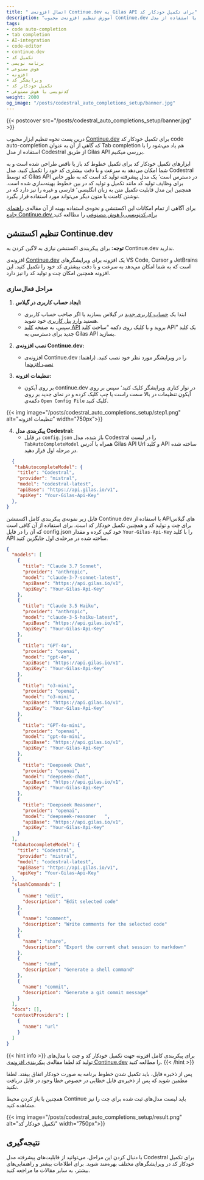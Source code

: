 ```yaml
---
title: " اتصال افزونه‌ی Continue.dev به Gilas API برای تکمیل خودکار کد"
description: "آموزش تنظیم افزونه‌ی محبوب Continue.dev برای تکمیل خودکار کد در با استفاده از مدل Codestral و از طریق Gilas API."
tags:
- code auto-completion
- tab completion
- AI-integration
- code-editor
- continue.dev
- تکمیل کد
- برنامه نویسی
- هوش مصنوعی
- افزونه
- ویرایشگر کد
- تکمیل خودکار کد
- کدنویسی با هوش مصنوعی
weight: 2000
og_image: "/posts/codestral_auto_completions_setup/banner.jpg"
---
```


{{< postcover src="/posts/codestral_auto_completions_setup/banner.jpg" >}}

درین پست نحوه تنظیم ابزار محبوب [Continue.dev](https://www.continue.dev/) برای تکمیل خودکار کد code auto-completion که گاهی از آن به عنوان Tab completion هم یاد می‌شود را با استفاده از مدل Codestral از طریق Gilas API بررسی میکنیم.

ابزارهای تکمیل خودکار کد برای تکمیل خطوط کد باز یا ناقص طراحی شده است و به شما امکان می‌دهد به سرعت و با دقت بیشتری کد خود را تکمیل کنید. مدل Codestral که توسط Gilas API در دسترس است٬ یک مدل پیشرفته تولید کد است که به طور خاص برای وظایف تولید کد مانند تکمیل و تولید کد در بین خطوط بهینه‌سازی شده است.
همچنین این مدل قابلیت تکمیل متن به زبان انگلیسی٬ فارسی و غیره را نیز دارد که در نوشتن کامنت یا متون دیگر می‌تواند مورد استفاده قرار بگیرد.

 برای آگاهی از تمام امکانات این اکستنشن و نحوه‌ی استفاده بهینه از آن مقاله‌ی [راهنمای جامع Continue.dev برای کدنویسی با هوش مصنوعی](/posts/continue_dev_extension_explained) را مطالعه کنید 

## تنظیم اکستنشن Continue.dev

**توجه:** برای پیکربندی اکستنشن‌ نیازی به لاگین کردن به Continue.dev ندارید.

افزونه‌ی [Continue.dev](https://www.continue.dev/) یک افزونه برای ویرایشگرهای VS Code, Cursor و JetBrains است که به شما امکان می‌دهد به سرعت و با دقت بیشتری کد خود را تکمیل کنید. این افزونه همچنین امکان چت و تولید کد را نیز دارد.

### مراحل فعال‌سازی

1. **ایجاد حساب کاربری در گیلاس:**
   - ابتدا یک [حساب کاربری جدید](https://dashboard.gilas.io) در گیلاس بسازید یا اگر صاحب حساب کاربری هستید [وارد پنل کاربری](https://dashboard.gilas.io) خود شوید.
   - سپس، به صفحه [کلید API](https://dashboard.gilas.io/apiKey) بروید و با کلیک روی دکمه “ساخت کلید API” یک کلید جدید برای دسترسی به Gilas API بسازید.

2. **نصب افزونه‌ی Continue.dev:**
   - افزونه‌ی Continue.dev را در ویرایشگر مورد نظر خود نصب کنید. (راهنما: [نصب افزونه](https://docs.continue.dev/getting-started/install))

3. **تنظیمات افزونه:**
   - بر روی آیکون continue.dev در نوار کناری ویرایشگر کلیک کنید٬ سپس بر روی آیکون تنظیمات در بالا سمت راست یا چپ کلیک کرده و در نمای جدید بر روی دکمه‌ی `Open Config File` کلیک کنید.

{{< img image="/posts/codestral_auto_completions_setup/step1.png" alt="تنظیمات افزونه" width="750px">}}

4. **پیکربندی مدل Codestral:**
   - در فایل `config.json` باز شده، مدل Codestral را در لیست `TabAutoCompleteModel` همراه با آدرس Gilas API Url و کلید API ساخته شده در مرحله اول قرار دهید. 

```json
  {
   "tabAutocompleteModel": {
    "title": "Codestral",
    "provider": "mistral",
    "model": "codestral-latest",
    "apiBase": "https://api.gilas.io/v1",
    "apiKey": "Your-Gilas-Api-Key"
  },
}
```

فایل زیر نمونه‌ی پیکربندی کامل اکستنشن Continue.dev با استفاده از APIهای گیلاس برای چت و تولید کد و همچنین تکمیل خودکار کد است.
برای استفاده از آن کافی است که آن را در فایل config.json خود کپی کرده و مقدار `Your-Gilas-Api-Key` را با کلید API ساخته شده در مرحله‌ی اول جایگزین کنید.

```json
{
  "models": [
    {
      "title": "Claude 3.7 Sonnet",
      "provider": "anthropic",
      "model": "claude-3-7-sonnet-latest",
      "apiBase": "https://api.gilas.io/v1",
      "apiKey": "Your-Gilas-Api-Key"
    },
    {
      "title": "Claude 3.5 Haiku",
      "provider": "anthropic",
      "model": "claude-3-5-haiku-latest",
      "apiBase": "https://api.gilas.io/v1",
      "apiKey": "Your-Gilas-Api-Key"
    },
    {
      "title": "GPT-4o",
      "provider": "openai",
      "model": "gpt-4o",
      "apiBase": "https://api.gilas.io/v1",
      "apiKey": "Your-Gilas-Api-Key"
    },
    {
      "title": "o3-mini",
      "provider": "openai",
      "model": "o3-mini",
      "apiBase": "https://api.gilas.io/v1",
      "apiKey": "Your-Gilas-Api-Key"
    },
    {
      "title": "GPT-4o-mini",
      "provider": "openai",
      "model": "gpt-4o-mini",
      "apiBase": "https://api.gilas.io/v1",
      "apiKey": "Your-Gilas-Api-Key"
    },
    {
      "title": "Deepseek Chat",
      "provider": "openai",
      "model": "deepseek-chat",
      "apiBase": "https://api.gilas.io/v1",
      "apiKey": "Your-Gilas-Api-Key"
    },
    {
      "title": "Deepseek Reasoner",
      "provider": "openai",
      "model": "deepseek-reasoner	",
      "apiBase": "https://api.gilas.io/v1",
      "apiKey": "Your-Gilas-Api-Key"
    }
  ],
  "tabAutocompleteModel": {
    "title": "Codestral",
    "provider": "mistral",
    "model": "codestral-latest",
    "apiBase": "https://api.gilas.io/v1",
    "apiKey": "Your-Gilas-Api-Key"
  },
  "slashCommands": [
    {
      "name": "edit",
      "description": "Edit selected code"
    },
    {
      "name": "comment",
      "description": "Write comments for the selected code"
    },
    {
      "name": "share",
      "description": "Export the current chat session to markdown"
    },
    {
      "name": "cmd",
      "description": "Generate a shell command"
    },
    {
      "name": "commit",
      "description": "Generate a git commit message"
    }
  ],
  "docs": [],
  "contextProviders": [
    {
      "name": "url"
    }
  ]
}
```

{{< hint info >}}
برای پیکربندی کامل افزونه جهت تکمیل خودکار کد و چت با مدل‌های تولید کد لطفا مقاله‌ی [پیکربندی افزونه‌ی Continue.dev](/posts/continue_dev_configuration) را مطالعه کنید.
{{< /hint >}}

پس از ذخیره فایل، باید تکمیل شدن خطوط برنامه به صورت خودکار اتفاق بیفتد. لطفا مطمین شوید که پس از ذخیره‌ی فایل خطایی در خصوص خطا وجود در فایل دریافت نکنید.

همچنین با باز کردن محیط Continue باید لیست مدل‌های ثبت شده برای چت را نیز مشاهده کنید.

{{< img image="/posts/codestral_auto_completions_setup/result.png" alt="تکمیل خودکار کد" width="750px">}}

## نتیجه‌گیری

با دنبال کردن این مراحل، می‌توانید از قابلیت‌های پیشرفته مدل Codestral برای تکمیل خودکار کد در ویرایشگرهای مختلف بهره‌مند شوید. برای اطلاعات بیشتر و راهنمایی‌های بیشتر، به سایر مقالات ما مراجعه کنید.
